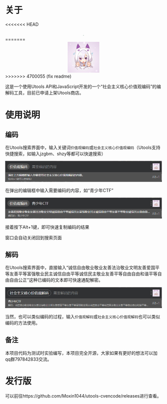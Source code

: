 # 关于
<<<<<<< HEAD
<center><img src="https://gitee.com/Moxin1044/utools-cvencode/raw/master/logo.png" style="zoom:10%;" /></center>
=======
<center><img src="./img/logo.png" style="zoom:10%;" /></center>
>>>>>>> 4700055 (fix readme)

这是一个使用Utools API和JavaScript开发的一个“社会主义核心价值观编码”的编解码工具，目前已申请上架Utools商店。

# 使用说明

## 编码

在Utools搜索界面中，输入关键词`价值观编码`或`社会主义核心价值观编码`（Utools支持快捷搜索，如输入jzgbm、shzy等都可以快速搜索）

![](./img/image-20230224195621200.png)

在弹出的编辑框中输入需要编码的内容，如“青少年CTF”

![](./img/image-20230224195651266.png)

接着按下Alt+1键，即可快速复制编码的结果

窗口会自动关闭回到搜索页面

## 解码

在Utools搜索界面中，直接输入“诚信自由敬业敬业友善法治敬业文明友善爱国平等友善平等富强敬业民主诚信自由平等诚信民主敬业友善平等自由自由和谐平等自由自由公正”这种已编码的文本即可快速通配解密。

![](./img/image-20230224195924763.png)

当然，也可以类似编码的过程，输入`价值观解码`或`社会主义核心价值观解码`也可以类似编码的方法使用。

## 备注

本项目代码为测试时实验编写，本项目完全开源，大家如果有更好的想法可以加qq群797842833交流。

# 发行版

可以前往https://github.com/Moxin1044/utools-cvencode/releases进行查看。